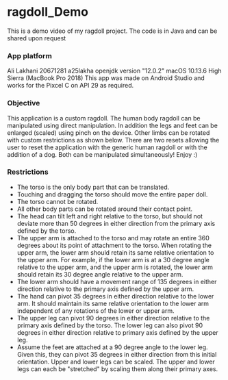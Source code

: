 # ragdoll_Demo
This is a demo video of my ragdoll project. The code is in Java and can be shared upon request 

### App platform 

Ali Lakhani 20671281 a25lakha openjdk version "12.0.2" macOS 10.13.6 High Sierra (MacBook Pro 2018)
This app was made on Android Studio and works for the Pixcel C on API 29 as required.

### Objective 

This application is a custom ragdoll. The human body ragdoll can be manipulated using direct manipulation. In addition the legs and feet can be enlarged (scaled) using pinch on the device. Other limbs can be rotated with custom restrictions as shown below. There are two resets allowing the user to reset the application with the generic human ragdoll or with the addition of a dog. Both can be manipulated simultaneously! Enjoy :) 

### Restrictions

- The torso is the only body part that can be translated.
- Touching and dragging the torso should move the entire paper doll. 
- The torso cannot be rotated. 
- All other body parts can be rotated around their contact point. 
- The head can tilt left and right relative to the torso, but should not deviate more than 50 degrees in either direction from the primary axis defined by the torso. 
- The upper arm is attached to the torso and may rotate an entire 360 degrees about its point of attachment to the torso. When rotating the upper arm, the lower arm should retain its same relative orientation to the upper arm. For example, if the lower arm is at a 30 degree angle relative to the upper arm, and the upper arm is rotated, the lower arm should retain its 30 degree angle relative to the upper arm. 
- The lower arm should have a movement range of 135 degrees in either direction relative to the primary axis defined by the upper arm. 
- The hand can pivot 35 degrees in either direction relative to the lower arm. It should maintain its same relative orientation to the lower arm independent of any rotations of the lower or upper arm. 
- The upper leg can pivot 90 degrees in either direction relative to the primary axis defined by the torso. The lower leg can also pivot 90 degrees in either direction relative to primary axis defined by the upper leg. 
- Assume the feet are attached at a 90 degree angle to the lower leg. Given this, they can pivot 35 degrees in either direction from this initial orientation. Upper and lower legs can be scaled. The upper and lower legs can each be "stretched" by scaling them along their primary axes. 
